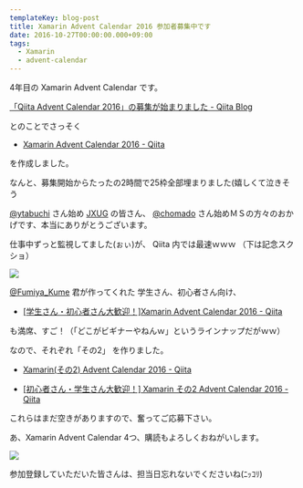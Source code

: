 ```yaml
---
templateKey: blog-post
title: Xamarin Advent Calendar 2016 参加者募集中です
date: 2016-10-27T00:00:00.000+09:00
tags:
  - Xamarin
  - advent-calendar
---
```


4年目の Xamarin Advent Calendar です。

<!--more-->

[「Qiita Advent Calendar 2016」の募集が始まりました - Qiita Blog](http://blog.qiita.com/post/152366526084/adventcalendar2016)

とのことでさっそく

* [Xamarin Advent Calendar 2016 - Qiita](http://qiita.com/advent-calendar/2016/xamarin)

を作成しました。

なんと、募集開始からたったの2時間で25枠全部埋まりました(嬉しくて泣きそう

[@ytabuchi](https://twitter.com/ytabuchi) さん始め [JXUG](http://jxug.org) の皆さん、 [@chomado](https://twitter.com/chomado) さん始めＭＳの方々のおかげです、本当にありがとうございます。

仕事中ずっと監視してました(ぉぃ)が、 Qiita 内では最速ｗｗｗ （下は記念スクショ）

![](/img/posts/join_xamarin_advent_calendar_2016_01.png)

[@Fumiya_Kume](https://twitter.com/Fumiya_Kume) 君が作ってくれた 学生さん、初心者さん向け、

* [[学生さん・初心者さん大歓迎！]Xamarin Advent Calendar 2016 - Qiita](http://qiita.com/advent-calendar/2016/xamarin-student)

も満席、すご！（「どこがビギナーやねんｗ」というラインナップだがｗｗ）

なので、それぞれ「その2」 を作りました。

* [Xamarin(その2) Advent Calendar 2016 - Qiita](http://qiita.com/advent-calendar/2016/xamarin2)

* [[初心者さん・学生さん大歓迎！] Xamarin その2 Advent Calendar 2016 - Qiita](http://qiita.com/advent-calendar/2016/xamarin-welcome)

これらはまだ空きがありますので、奮ってご応募下さい。

あ、Xamarin Advent Calendar 4つ、購読もよろしくおねがいします。

[![](/img/posts/join_xamarin_advent_calendar_2016_02.png)](http://qiita.com/advent-calendar/2016/xamarin)

参加登録していただいた皆さんは、担当日忘れないでくださいね(ﾆｯｺﾘ)